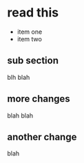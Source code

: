 # read this

* item one
* item two

## sub section  
blh blah

## more changes  
blah blah

## another change  
blah
